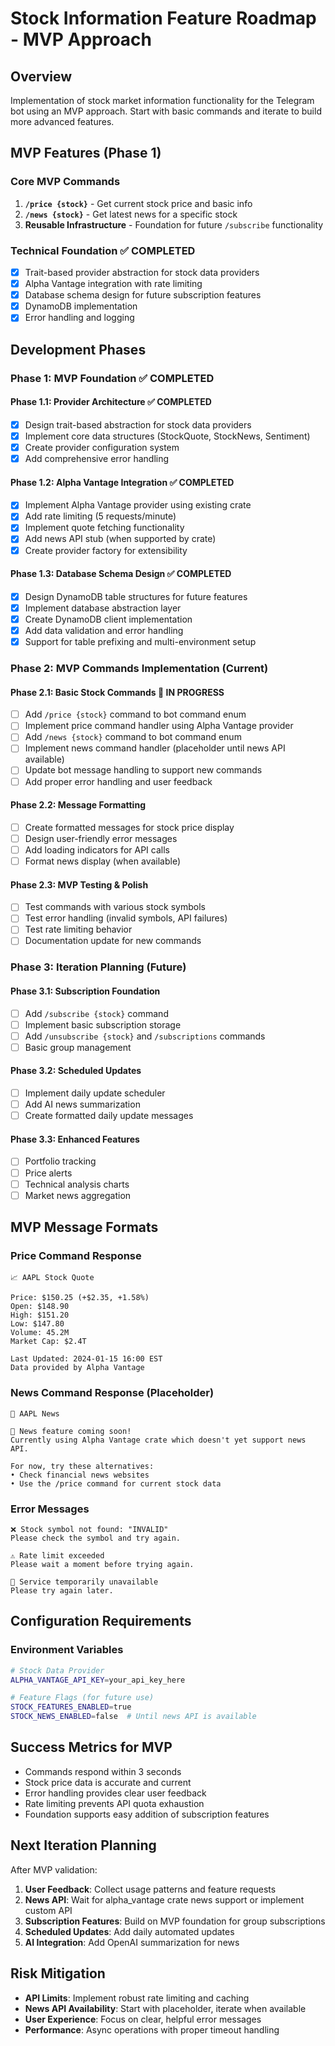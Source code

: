 # Stock Information Feature Roadmap - MVP Approach

## Overview
Implementation of stock market information functionality for the Telegram bot using an MVP approach. Start with basic commands and iterate to build more advanced features.

## MVP Features (Phase 1)

### Core MVP Commands
1. **`/price {stock}`** - Get current stock price and basic info
2. **`/news {stock}`** - Get latest news for a specific stock  
3. **Reusable Infrastructure** - Foundation for future `/subscribe` functionality

### Technical Foundation ✅ COMPLETED
- [x] Trait-based provider abstraction for stock data providers
- [x] Alpha Vantage integration with rate limiting
- [x] Database schema design for future subscription features
- [x] DynamoDB implementation
- [x] Error handling and logging

## Development Phases

### Phase 1: MVP Foundation ✅ COMPLETED

#### Phase 1.1: Provider Architecture ✅ COMPLETED
- [x] Design trait-based abstraction for stock data providers
- [x] Implement core data structures (StockQuote, StockNews, Sentiment)
- [x] Create provider configuration system
- [x] Add comprehensive error handling

#### Phase 1.2: Alpha Vantage Integration ✅ COMPLETED  
- [x] Implement Alpha Vantage provider using existing crate
- [x] Add rate limiting (5 requests/minute)
- [x] Implement quote fetching functionality
- [x] Add news API stub (when supported by crate)
- [x] Create provider factory for extensibility

#### Phase 1.3: Database Schema Design ✅ COMPLETED
- [x] Design DynamoDB table structures for future features
- [x] Implement database abstraction layer
- [x] Create DynamoDB client implementation
- [x] Add data validation and error handling
- [x] Support for table prefixing and multi-environment setup

### Phase 2: MVP Commands Implementation (Current)

#### Phase 2.1: Basic Stock Commands 🚧 IN PROGRESS
- [ ] Add `/price {stock}` command to bot command enum
- [ ] Implement price command handler using Alpha Vantage provider
- [ ] Add `/news {stock}` command to bot command enum  
- [ ] Implement news command handler (placeholder until news API available)
- [ ] Update bot message handling to support new commands
- [ ] Add proper error handling and user feedback

#### Phase 2.2: Message Formatting
- [ ] Create formatted messages for stock price display
- [ ] Design user-friendly error messages
- [ ] Add loading indicators for API calls
- [ ] Format news display (when available)

#### Phase 2.3: MVP Testing & Polish
- [ ] Test commands with various stock symbols
- [ ] Test error handling (invalid symbols, API failures)
- [ ] Test rate limiting behavior
- [ ] Documentation update for new commands

### Phase 3: Iteration Planning (Future)

#### Phase 3.1: Subscription Foundation
- [ ] Add `/subscribe {stock}` command
- [ ] Implement basic subscription storage
- [ ] Add `/unsubscribe {stock}` and `/subscriptions` commands
- [ ] Basic group management

#### Phase 3.2: Scheduled Updates
- [ ] Implement daily update scheduler
- [ ] Add AI news summarization
- [ ] Create formatted daily update messages

#### Phase 3.3: Enhanced Features
- [ ] Portfolio tracking
- [ ] Price alerts
- [ ] Technical analysis charts
- [ ] Market news aggregation

## MVP Message Formats

### Price Command Response
```
📈 AAPL Stock Quote

Price: $150.25 (+$2.35, +1.58%)
Open: $148.90
High: $151.20
Low: $147.80
Volume: 45.2M
Market Cap: $2.4T

Last Updated: 2024-01-15 16:00 EST
Data provided by Alpha Vantage
```

### News Command Response (Placeholder)
```
📰 AAPL News

🚧 News feature coming soon!
Currently using Alpha Vantage crate which doesn't yet support news API.

For now, try these alternatives:
• Check financial news websites
• Use the /price command for current stock data
```

### Error Messages
```
❌ Stock symbol not found: "INVALID"
Please check the symbol and try again.

⚠️ Rate limit exceeded
Please wait a moment before trying again.

🔧 Service temporarily unavailable
Please try again later.
```

## Configuration Requirements

### Environment Variables
```bash
# Stock Data Provider
ALPHA_VANTAGE_API_KEY=your_api_key_here

# Feature Flags (for future use)
STOCK_FEATURES_ENABLED=true
STOCK_NEWS_ENABLED=false  # Until news API is available
```

## Success Metrics for MVP

- Commands respond within 3 seconds
- Stock price data is accurate and current
- Error handling provides clear user feedback
- Rate limiting prevents API quota exhaustion
- Foundation supports easy addition of subscription features

## Next Iteration Planning

After MVP validation:
1. **User Feedback**: Collect usage patterns and feature requests
2. **News API**: Wait for alpha_vantage crate news support or implement custom API
3. **Subscription Features**: Build on MVP foundation for group subscriptions
4. **Scheduled Updates**: Add daily automated updates
5. **AI Integration**: Add OpenAI summarization for news

## Risk Mitigation

- **API Limits**: Implement robust rate limiting and caching
- **News API Availability**: Start with placeholder, iterate when available
- **User Experience**: Focus on clear, helpful error messages
- **Performance**: Async operations with proper timeout handling